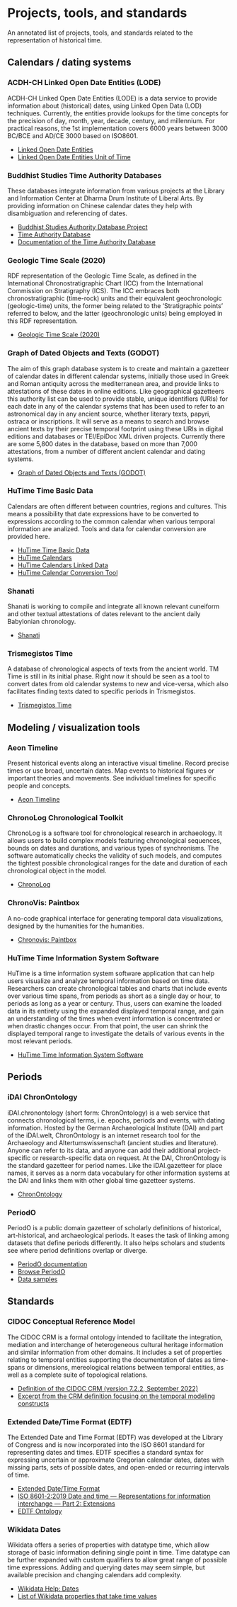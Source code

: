 # Projects, tools, and standards

An annotated list of projects, tools, and standards related to the representation of historical time.

## Calendars / dating systems

### ACDH-CH Linked Open Date Entities (LODE)

ACDH-CH Linked Open Date Entities (LODE) is a data service to provide information about (historical) dates, using Linked Open Data (LOD) techniques. Currently, the entities provide lookups for the time concepts for the precision of day, month, year, decade, century, and millennium. For practical reasons, the 1st implementation covers 6000 years between 3000 BC/BCE and AD/CE 3000 based on ISO8601.
    
* [Linked Open Date Entities](https://vocabs.dariah.eu/date_entities/en/)
* [Linked Open Date Entities Unit of Time](https://vocabs.dariah.eu/ut_entities/en/)

### Buddhist Studies Time Authority Databases

These databases integrate information from various projects at the Library and Information Center at Dharma Drum Institute of Liberal Arts. By providing information on Chinese calendar dates they help with disambiguation and referencing of dates.

* [Buddhist Studies Authority Database Project](https://authority.dila.edu.tw)
* [Time Authority Database](https://authority.dila.edu.tw/time/)
* [Documentation of the Time Authority Database](https://wiki.dila.edu.tw/pages/法鼓佛教學院時間規範資料庫說明：Notes_on_the_DDBC_Time_Authority_Database)

### Geologic Time Scale (2020)

RDF representation of the Geologic Time Scale, as defined in the International Chronostratigraphic Chart (ICC) from the International Commission on Stratigraphy (ICS). The ICC embraces both chronostratigraphic (time-rock) units and their equivalent geochronologic (geologic-time) units, the former being related to the ‘Stratigraphic points’ referred to below, and the latter (geochronologic units) being employed in this RDF representation.

* [Geologic Time Scale (2020)](http://resource.geosciml.org/vocabulary/timescale/gts2020)

### Graph of Dated Objects and Texts (GODOT)

The aim of this graph database system is to create and maintain a gazetteer of calendar dates in different calendar systems, initially those used in Greek and Roman antiquity across the mediterranean area, and provide links to attestations of these dates in online editions. Like geographical gazetteers this authority list can be used to provide stable, unique identifiers (URIs) for each date in any of the calendar systems that has been used to refer to an astronomical day in any ancient source, whether literary texts, papyri, ostraca or inscriptions. It will serve as a means to search and browse ancient texts by their precise temporal footprint using these URIs in digital editions and databases or TEI/EpiDoc XML driven projects. Currently there are some 5,800 dates in the database, based on more than 7,000 attestations, from a number of different ancient calendar and dating systems.

* [Graph of Dated Objects and Texts (GODOT)](https://godot.date)

### HuTime Time Basic Data

Calendars are often different between countries, regions and cultures. This means a possibility that date expressions have to be converted to expressions according to the common calendar when various temporal information are analized. Tools and data for calendar conversion are provided here.

* [HuTime Time Basic Data](http://www.hutime.org/basicdata/)
* [HuTime Calendars](http://www.hutime.org/basicdata/calendar/calendars/)
* [HuTime Calendars Linked Data](http://datetime.hutime.org/)
* [HuTime Calendar Conversion Tool](http://www.hutime.org/basicdata/calendar/form.html)

### Shanati

Shanati is working to compile and integrate all known relevant cuneiform and other textual attestations of dates relevant to the ancient daily Babylonian chronology.

* [Shanati](http://www.shanati.org)

### Trismegistos Time

A database of chronological aspects of texts from the ancient world. TM Time is still in its initial phase. Right now it should be seen as a tool to convert dates from old calendar systems to new and vice-versa, which also facilitates finding texts dated to specific periods in Trismegistos.

* [Trismegistos Time](https://www.trismegistos.org/time/)

## Modeling / visualization tools

### Aeon Timeline

Present historical events along an interactive visual timeline. Record precise times or use broad, uncertain dates. Map events to historical figures or important theories and movements. See individual timelines for specific people and concepts.

* [Aeon Timeline](https://timeline.app)

### ChronoLog Chronological Toolkit

ChronoLog is a software tool for chronological research in archaeology. It allows users to build complex models featuring chronological sequences, bounds on dates and durations, and various types of synchronisms. The software automatically checks the validity of such models, and computes the tightest possible chronological ranges for the date and duration of each chronological object in the  model.

* [ChronoLog](https://chrono.ulb.be)

### ChronoVis: Paintbox

A no-code graphical interface for generating temporal data visualizations, designed by the humanities for the humanities.

* [Chronovis: Paintbox](https://huegor.github.io/chronovis-paintbox/)

### HuTime Time Information System Software

HuTime is a time information system software application that can help users visualize and analyze temporal information based on time data. Researchers can create chronological tables and charts that include events over various time spans, from periods as short as a single day or hour, to periods as long as a year or century. Thus, users can examine the loaded data in its entirety using the expanded displayed temporal range, and gain an understanding of the times when event information is concentrated or when drastic changes occur. From that point, the user can shrink the displayed temporal range to investigate the details of various events in the most relevant periods.

* [HuTime Time Information System Software](http://www.hutime.org/hutime/index.html)

## Periods

### iDAI ChronOntology

iDAI.chronontology (short form: ChronOntology) is a web service that connects chronological terms, i.e. epochs, periods and events, with dating information. Hosted by the German Archaeological Institute (DAI) and part of the iDAI.welt, ChronOntology is an internet research tool for the Archaeology and Altertumswissenschaft (ancient studies and literature). Anyone can refer to its data, and anyone can add their additional project-specific or research-specific data on request. At the DAI, ChronOntology is the standard gazetteer for period names. Like the iDAI.gazetteer for place names, it serves as a norm data vocabulary for other information systems at the DAI and links them with other global time gazetteer systems.

* [ChronOntology](https://chronontology.dainst.org)

### PeriodO

PeriodO is a public domain gazetteer of scholarly definitions of historical, art-historical, and archaeological periods. It eases the task of linking among datasets that define periods differently. It also helps scholars and students see where period definitions overlap or diverge.

* [PeriodO documentation](https://perio.do/)
* [Browse PeriodO](https://client.perio.do/?page=backend-home&backendID=web-https%3A%2F%2Fdata.perio.do%2F)
* [Data samples](https://github.com/historical-time/data-samples/tree/main/periodo)

## Standards

### CIDOC Conceptual Reference Model

The CIDOC CRM is a formal ontology intended to facilitate the integration, mediation and interchange of heterogeneous cultural heritage information and similar information from other domains. It includes a set of properties relating to temporal entities supporting the documentation of dates as time-spans or dimensions, mereological relations between temporal entities, as well as a complete suite of topological relations.

* [Definition of the CIDOC CRM (version 7.2.2, September 2022)](https://www.cidoc-crm.org/sites/default/files/cidoc_crm_version_7.2.2%5B20%20Oct%5D.pdf)
* [Excerpt from the CRM definition focusing on the temporal modeling constructs](documents/CIDOC%20CRM%20SIG%20-%202022%20-%20Temporal%20relations.pdf)

### Extended Date/Time Format (EDTF)

The Extended Date and Time Format (EDTF) was developed at the Library of Congress and is now incorporated into the ISO 8601 standard for representing dates and times. EDTF specifies a standard syntax for expressing uncertain or approximate Gregorian calendar dates, dates with missing parts, sets of possible dates, and open-ended or recurring intervals of time.

* [Extended Date/Time Format](https://www.loc.gov/standards/datetime/)
* [ISO 8601-2:2019 Date and time — Representations for information interchange — Part 2: Extensions](https://www.iso.org/standard/70908.html)
* [EDTF Ontology](https://periodo.github.io/edtf-ontology/)

### Wikidata Dates

Wikidata offers a series of properties with datatype time, which allow storage of basic information defining single point in time. Time datatype can be further expanded with custom qualifiers to allow great range of possible time expressions. Adding and querying dates may seem simple, but available precision and changing calendars add complexity.

* [Wikidata Help: Dates](https://www.wikidata.org/wiki/Help:Dates)
* [List of Wikidata properties that take time values](https://www.wikidata.org/wiki/Special:ListProperties/time)


